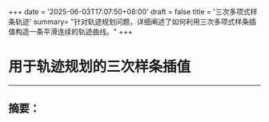 +++
date = '2025-06-03T17:07:50+08:00'
draft = false
title = '三次多项式样条轨迹'
summary= "针对轨迹规划问题，详细阐述了如何利用三次多项式样条插值构造一条平滑连续的轨迹曲线。"
+++


# 用于轨迹规划的三次样条插值

---

## **摘要：**


